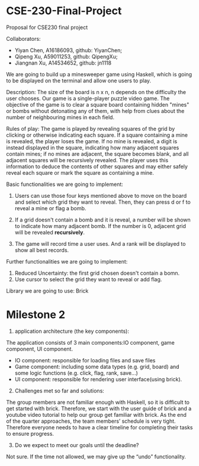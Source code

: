 # CSE-230-Final-Project

Proposal for CSE230 final project

Collaborators: 
- Yiyan Chen, A16186093, github: YiyanChen; 
- Qipeng Xu, A59011253, github: QipengXu;
- Jiangnan Xu, A14534652, github: jn1118

We are going to build up a minesweeper game using Haskell, which is going to be displayed on the terminal and allow one users to play. 

Description:
The size of the board is n x n, n depends on the difficulty the user chooses.
Our game is a single-player puzzle video game. The objective of the game is to clear a square board containing hidden "mines" or bombs without detonating any of them, with help from clues about the number of neighbouring mines in each field. 

Rules of play: The game is played by revealing squares of the grid by clicking or otherwise indicating each square. If a square containing a mine is revealed, the player loses the game. If no mine is revealed, a digit is instead displayed in the square, indicating how many adjacent squares contain mines; if no mines are adjacent, the square becomes blank, and all adjacent squares will be recursively revealed. The player uses this information to deduce the contents of other squares and may either safely reveal each square or mark the square as containing a mine.

Basic functionalities we are going to implement:
1. Users can use those four keys mentioned above to move on the board and select which grid they want to reveal. Then, they can press d or f to reveal a mine or flag a bomb.

2. If a grid doesn't contain a bomb and it is reveal, a number will be shown to indicate how many adjacent bomb. If the number is 0, adjacent grid will be revealed **recursively**.

3. The game will record time a user uses. And a rank will be displayed to show all best records.

Further functionalities we are going to implement:
1. Reduced Uncertainty: the first grid chosen doesn't contain a bomn.
2. Use cursor to select the grid they want to reveal or add flag.

Library we are going to use: Brick

# Milestone 2

1. application architecture (the key components):

The application consists of 3 main components:IO component, game component, UI component.
- IO component: responsible for loading files and save files
- Game component: including some data types (e.g. grid, board) and some logic functions (e.g. click, flag, rank, save...) 
- UI component: responsible for rendering user interface(using brick).

2. Challenges met so far and solutions:

The group members are not familiar enough with Haskell, so it is difficult to get started with brick. Therefore, we start with the user guide of brick and a youtube video tutorial to help our group get familiar with brick.
As the end of the quarter approaches, the team members’ schedule is very tight. Therefore everyone needs to have a clear timeline for completing their tasks to ensure progress.

3. Do we expect to meet our goals until the deadline?

Not sure. If the time not allowed, we may give up the “undo” functionality.
